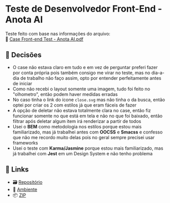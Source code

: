 # Teste de Desenvolvedor Front-End - Anota AI

Teste feito com base nas informações do arquivo:
<br />
📄 [Case Front-end Test - Anota AI.pdf](https://github.com/paulo-campos/test_anota-ai/blob/main/Case%20Front-end%20Test%20-%20Anota%20AI.pdf)

## 🤔 Decisões

- O case não estava claro em tudo e em vez de perguntar preferi fazer por conta própria pois também consigo me virar no teste, mas no dia-a-dia de trabalho não faço assim, opto por entender perfeitamente antes de iniciar
- Como não recebi o layout somente uma imagem, tudo foi feito no "olhometro", então podem haver medidas erradas
- No caso tinha o link do ícone `close.svg` mas não tinha o da busca, então optei por criar os 2 com estilos já que eram fáceis de fazer
- A opção de deletar não estava totalmente clara no case, então fiz funcionar somente no que está em tela e não no que foi baixado, então filtrar após deletar algum item irá renderizar a partir de todos
- Usei o **BEM** como metodologia nos estilos porque estou mais familiarizado, mas já trabalhei antes com **OOCSS** e **Smacss** e confesso que não me recordo muito delas pois no geral sempre precisei usar frameworks
- Usei o teste com **Karma/Jasmine** porque estou mais familiarizado, mas já trabalhei com **Jest** em um Design System e não tenho problema

## 🔗 Links
- 🗃️ [Repositório](https://github.com/paulo-campos/test_anota-ai)
- 👀 [Ambiente](https://paulo-campos-teste-anota-ai.netlify.app)
- 📦 [ZIP](https://github.com/paulo-campos/test_anota-ai/blob/main/test_anota-ai.zip)
